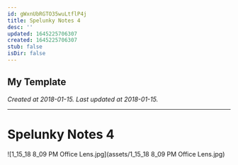 ```yaml
---
id: gWxnUbRGTO35wuLtflP4j
title: Spelunky Notes 4
desc: ''
updated: 1645225706307
created: 1645225706307
stub: false
isDir: false
---
```

My Template
---

_Created at 2018-01-15._
_Last updated at 2018-01-15._




---

# Spelunky Notes 4


![1_15_18 8_09 PM Office Lens.jpg](assets/1_15_18 8_09 PM Office Lens.jpg)

